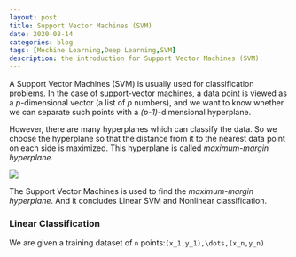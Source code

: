 ```yaml
---
layout: post
title: Support Vector Machines (SVM)
date: 2020-08-14
categories: blog
tags: [Mechine Learning,Deep Learning,SVM]
description: the introduction for Support Vector Machines (SVM).
---
```


A Support Vector Machines (SVM) is usually used for classification problems. In the case of support-vector machines, a data point is viewed as a _p_-dimensional vector (a list of _p_ numbers), and we want to know whether we can separate such points with a _(p-1)_-dimensional hyperplane.

However, there are many hyperplanes which can classify the data. So we choose the hyperplane so that the distance from it to the nearest data point on each side is maximized. This hyperplane is called _maximum-margin hyperplane_. 

![](https://monkeylearn.com/blog/wp-content/uploads/2017/06/plot_hyperplanes_annotated.png)

The Support Vector Machines is used to find the _maximum-margin hyperplane_. And it concludes Linear SVM and Nonlinear classification.

### Linear Classification
We are given a training dataset of `n` points:`(x_1,y_1),\dots,(x_n,y_n)`






